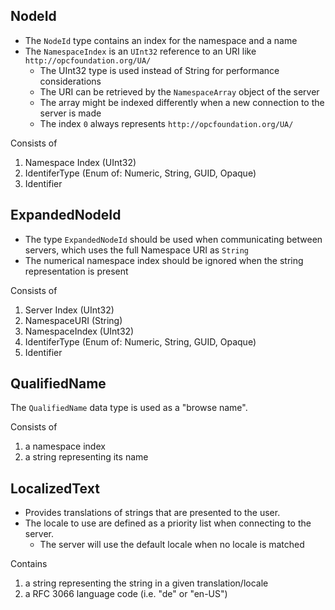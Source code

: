 ## NodeId

- The `NodeId` type contains an index for the namespace and a name
- The `NamespaceIndex` is an `UInt32` reference to an URI like `http://opcfoundation.org/UA/` 
	- The UInt32 type is used instead of String for performance considerations
	- The URI can be retrieved by the `NamespaceArray` object of the server
	- The array might be indexed differently when a new connection to the server is made
	- The index `0` always represents `http://opcfoundation.org/UA/`

Consists of
1. Namespace Index (UInt32)
2. IdentiferType (Enum of: Numeric, String, GUID, Opaque)
3. Identifier

## ExpandedNodeId

- The type `ExpandedNodeId` should be used when communicating between servers, which uses the full Namespace URI as `String`
- The numerical namespace index should be ignored when the string representation is present

Consists of
1. Server Index (UInt32)
2. NamespaceURI (String)
3. NamespaceIndex (UInt32)
4. IdentiferType (Enum of: Numeric, String, GUID, Opaque)
5. Identifier

## QualifiedName

The `QualifiedName` data type is used as a "browse name".

Consists of
1. a namespace index 
2. a string representing its name

## LocalizedText

- Provides translations of strings that are presented to the user.
- The locale to use are defined as a priority list when connecting to the server.
	- The server will use the default locale when no locale is matched

Contains 
1. a string representing the string in a given translation/locale
2. a RFC 3066 language code (i.e. "de" or "en-US")
